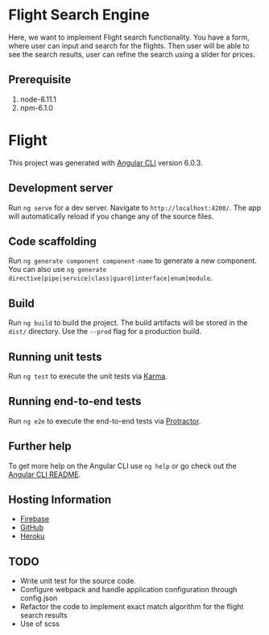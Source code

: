 # Flight Search Engine
Here, we want to implement Flight search functionality. You have a form, where user can input
and search for the flights. Then user will be able to see the search results, user can refine the
search using a slider for prices.

Prerequisite
----
1. node-8.11.1
2. npm-6.1.0

# Flight

This project was generated with [Angular CLI](https://github.com/angular/angular-cli) version 6.0.3.

## Development server

Run `ng serve` for a dev server. Navigate to `http://localhost:4200/`. The app will automatically reload if you change any of the source files.

## Code scaffolding

Run `ng generate component component-name` to generate a new component. You can also use `ng generate directive|pipe|service|class|guard|interface|enum|module`.

## Build

Run `ng build` to build the project. The build artifacts will be stored in the `dist/` directory. Use the `--prod` flag for a production build.

## Running unit tests

Run `ng test` to execute the unit tests via [Karma](https://karma-runner.github.io).

## Running end-to-end tests

Run `ng e2e` to execute the end-to-end tests via [Protractor](http://www.protractortest.org/).

## Further help

To get more help on the Angular CLI use `ng help` or go check out the [Angular CLI README](https://github.com/angular/angular-cli/blob/master/README.md).


## Hosting Information

- [Firebase](https://mahavir-flight-search-engine.firebaseapp.com/)
- [GitHub](https://mahavir1408.github.io/flight-search-engine/)
- [Heroku](https://mahavir-flight-search-engine.herokuapp.com/)

TODO
----
- Write unit test for the source code.
- Configure webpack and handle application configuration through config.json
- Refactor the code to implement exact match algorithm for the flight search results
- Use of scss
